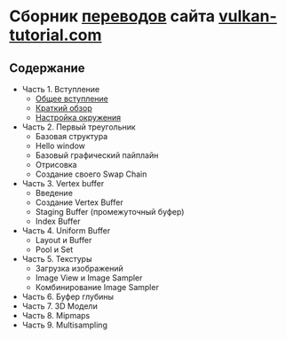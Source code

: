# Сборник [переводов](https://m.habr.com/ru/post/543288/) сайта [vulkan-tutorial.com](https://vulkan-tutorial.com/)

## Содержание

- Часть 1. Вступление
  - [Общее вступление](lessons/part1/chapter1/text.md)
  - [Краткий обзор](lessons/part1/chapter2/text.md)
  - [Настройка окружения](lessons/part1/chapter3/text.md)
- Часть 2. Первый треугольник
  - Базовая структура
  - Hello window
  - Базовый графический пайплайн
  - Отрисовка
  - Создание своего Swap Chain
- Часть 3. Vertex buffer
  - Введение
  - Создание Vertex Buffer
  - Staging Buffer (промежуточный буфер)
  - Index Buffer
- Часть 4. Uniform Buffer
  - Layout и Buffer
  - Pool и Set
- Часть 5. Текстуры
  - Загрузка изображений
  - Image View и Image Sampler
  - Комбинирование Image Sampler
- Часть 6. Буфер глубины
- Часть 7. 3D Модели
- Часть 8. Mipmaps
- Часть 9. Multisampling
